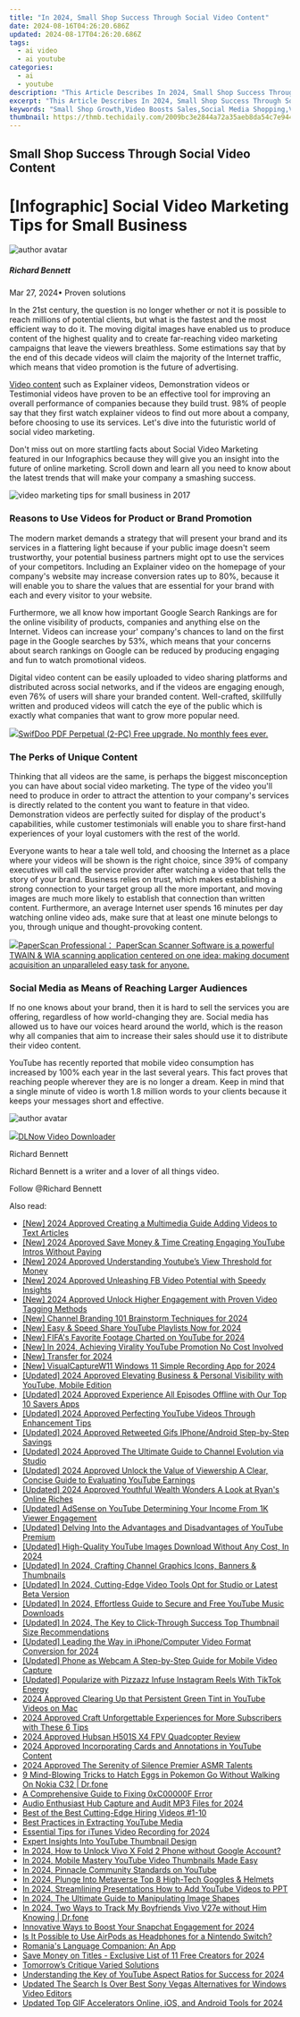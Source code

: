 ```yaml
---
title: "In 2024, Small Shop Success Through Social Video Content"
date: 2024-08-16T04:26:20.686Z
updated: 2024-08-17T04:26:20.686Z
tags:
  - ai video
  - ai youtube
categories:
  - ai
  - youtube
description: "This Article Describes In 2024, Small Shop Success Through Social Video Content"
excerpt: "This Article Describes In 2024, Small Shop Success Through Social Video Content"
keywords: "Small Shop Growth,Video Boosts Sales,Social Media Shopping,Video Marketing for Retail,Engaging Retail Videos,Content Drives Traffic,Video SEO Strategies"
thumbnail: https://thmb.techidaily.com/2009bc3e2844a72a35aeb8da54c7e944a8b3e4812872b9ea8cbcc32ac61bea57.jpg
---
```


## Small Shop Success Through Social Video Content

# \[Infographic\] Social Video Marketing Tips for Small Business

![author avatar](https://images.wondershare.com/filmora/article-images/richard-bennett.jpg)

##### Richard Bennett

 Mar 27, 2024• Proven solutions

In the 21st century, the question is no longer whether or not it is possible to reach millions of potential clients, but what is the fastest and the most efficient way to do it. The moving digital images have enabled us to produce content of the highest quality and to create far-reaching video marketing campaigns that leave the viewers breathless. Some estimations say that by the end of this decade videos will claim the majority of the Internet traffic, which means that video promotion is the future of advertising.

[Video content](https://www.pointvisible.com/blog/video-marketing/) such as Explainer videos, Demonstration videos or Testimonial videos have proven to be an effective tool for improving an overall performance of companies because they build trust. 98% of people say that they first watch explainer videos to find out more about a company, before choosing to use its services. Let's dive into the futuristic world of social video marketing.

Don't miss out on more startling facts about Social Video Marketing featured in our Infographics because they will give you an insight into the future of online marketing. Scroll down and learn all you need to know about the latest trends that will make your company a smashing success.

![video marketing tips for small business in 2017](https://images.wondershare.com/filmora/article-images/video-marketing-tips-for-small-business-in-2017.jpg)

### Reasons to Use Videos for Product or Brand Promotion

The modern market demands a strategy that will present your brand and its services in a flattering light because if your public image doesn't seem trustworthy, your potential business partners might opt to use the services of your competitors. Including an Explainer video on the homepage of your company's website may increase conversion rates up to 80%, because it will enable you to share the values that are essential for your brand with each and every visitor to your website.

Furthermore, we all know how important Google Search Rankings are for the online visibility of products, companies and anything else on the Internet. Videos can increase your' company's chances to land on the first page in the Google searches by 53%, which means that your concerns about search rankings on Google can be reduced by producing engaging and fun to watch promotional videos.

Digital video content can be easily uploaded to video sharing platforms and distributed across social networks, and if the videos are engaging enough, even 76% of users will share your branded content. Well-crafted, skillfully written and produced videos will catch the eye of the public which is exactly what companies that want to grow more popular need.

<!-- affiliate ads begin -->
<a href="https://purchase.swifdoo.com/order/checkout.php?PRODS=38709260&QTY=1&AFFILIATE=108875&CART=1"><img src="https://secure.avangate.com/images/merchant/8b932759a5a04ddb34bf79e3f9072e4b/products/Product%20box%20white-1024x1024.png" border="0">SwifDoo PDF Perpetual (2-PC)  Free upgrade. No monthly fees ever. </a>
<!-- affiliate ads end -->
### The Perks of Unique Content

Thinking that all videos are the same, is perhaps the biggest misconception you can have about social video marketing. The type of the video you'll need to produce in order to attract the attention to your company's services is directly related to the content you want to feature in that video. Demonstration videos are perfectly suited for display of the product's capabilities, while customer testimonials will enable you to share first-hand experiences of your loyal customers with the rest of the world.

Everyone wants to hear a tale well told, and choosing the Internet as a place where your videos will be shown is the right choice, since 39% of company executives will call the service provider after watching a video that tells the story of your brand. Business relies on trust, which makes establishing a strong connection to your target group all the more important, and moving images are much more likely to establish that connection than written content. Furthermore, an average Internet user spends 16 minutes per day watching online video ads, make sure that at least one minute belongs to you, through unique and thought-provoking content.

<!-- affiliate ads begin -->
<a href="https://secure.2checkout.com/order/checkout.php?PRODS=37540879&QTY=1&AFFILIATE=108875&CART=1"><img src="https://paperscan.orpalis.com/img/content/You_prefer_to_use.png" border="0">PaperScan Professional： PaperScan Scanner Software is a powerful TWAIN & WIA scanning application centered on one idea: making document acquisition an unparalleled easy task for anyone.</a>
<!-- affiliate ads end -->
### Social Media as Means of Reaching Larger Audiences

If no one knows about your brand, then it is hard to sell the services you are offering, regardless of how world-changing they are. Social media has allowed us to have our voices heard around the world, which is the reason why all companies that aim to increase their sales should use it to distribute their video content.

YouTube has recently reported that mobile video consumption has increased by 100% each year in the last several years. This fact proves that reaching people wherever they are is no longer a dream. Keep in mind that a single minute of video is worth 1.8 million words to your clients because it keeps your messages short and effective.

![author avatar](https://images.wondershare.com/filmora/article-images/richard-bennett.jpg)
<!-- affiliate ads begin -->
<a href="https://secure.2checkout.com/order/checkout.php?PRODS=4712430&QTY=1&AFFILIATE=108875&CART=1"><img src="https://secure.avangate.com/images/merchant/c404a5adbf90e09631678b13b05d9d7a/products/dlnow_256.png" border="0">DLNow Video Downloader</a>
<!-- affiliate ads end -->

Richard Bennett

Richard Bennett is a writer and a lover of all things video.

Follow @Richard Bennett


<ins class="adsbygoogle"
     style="display:block"
     data-ad-format="autorelaxed"
     data-ad-client="ca-pub-7571918770474297"
     data-ad-slot="1223367746"></ins>



<ins class="adsbygoogle"
     style="display:block"
     data-ad-client="ca-pub-7571918770474297"
     data-ad-slot="8358498916"
     data-ad-format="auto"
     data-full-width-responsive="true"></ins>

<span class="atpl-alsoreadstyle">Also read:</span>
<div><ul>
<li><a href="https://youtube-zero.techidaily.com/024-approved-creating-a-multimedia-guide-adding-videos-to-text-articles/"><u>[New] 2024 Approved  Creating a Multimedia Guide  Adding Videos to Text Articles</u></a></li>
<li><a href="https://youtube-zero.techidaily.com/024-approved-save-money-and-time-creating-engaging-youtube-intros-without-paying/"><u>[New] 2024 Approved  Save Money & Time  Creating Engaging YouTube Intros Without Paying</u></a></li>
<li><a href="https://youtube-zero.techidaily.com/024-approved-understanding-youtubes-view-threshold-for-money/"><u>[New] 2024 Approved  Understanding Youtube’s View Threshold for Money</u></a></li>
<li><a href="https://article-helps.techidaily.com/new-2024-approved-unleashing-fb-video-potential-with-speedy-insights/"><u>[New] 2024 Approved  Unleashing FB Video Potential with Speedy Insights</u></a></li>
<li><a href="https://youtube-zero.techidaily.com/024-approved-unlock-higher-engagement-with-proven-video-tagging-methods/"><u>[New] 2024 Approved  Unlock Higher Engagement with Proven Video Tagging Methods</u></a></li>
<li><a href="https://youtube-zero.techidaily.com/hannel-branding-101-brainstorm-techniques-for-2024/"><u>[New] Channel Branding 101  Brainstorm Techniques for 2024</u></a></li>
<li><a href="https://youtube-zero.techidaily.com/asy-and-speed-share-youtube-playlists-now-for-2024/"><u>[New] Easy & Speed  Share YouTube Playlists Now for 2024</u></a></li>
<li><a href="https://youtube-zero.techidaily.com/ifas-favorite-footage-charted-on-youtube-for-2024/"><u>[New] FIFA's Favorite Footage  Charted on YouTube for 2024</u></a></li>
<li><a href="https://youtube-zero.techidaily.com/n-2024-achieving-virality-youtube-promotion-no-cost-involved/"><u>[New] In 2024, Achieving Virality  YouTube Promotion No Cost Involved</u></a></li>
<li><a href="https://youtube-zero.techidaily.com/ransfer-for-2024/"><u>[New] Transfer for 2024</u></a></li>
<li><a href="https://video-capture.techidaily.com/new-visualcapturew11-windows-11-simple-recording-app-for-2024/"><u>[New] VisualCaptureW11  Windows 11 Simple Recording App for 2024</u></a></li>
<li><a href="https://youtube-zero.techidaily.com/ed-2024-approved-elevating-business-and-personal-visibility-with-youtube-mobile-edition/"><u>[Updated] 2024 Approved  Elevating Business & Personal Visibility with YouTube, Mobile Edition</u></a></li>
<li><a href="https://youtube-zero.techidaily.com/ed-2024-approved-experience-all-episodes-offline-with-our-top-10-savers-apps/"><u>[Updated] 2024 Approved  Experience All Episodes Offline with Our Top 10 Savers Apps</u></a></li>
<li><a href="https://youtube-zero.techidaily.com/ed-2024-approved-perfecting-youtube-videos-through-enhancement-tips/"><u>[Updated] 2024 Approved  Perfecting YouTube Videos Through Enhancement Tips</u></a></li>
<li><a href="https://twitter-videos.techidaily.com/updated-2024-approved-retweeted-gifs-iphoneandroid-step-by-step-savings/"><u>[Updated] 2024 Approved  Retweeted Gifs  IPhone/Android Step-by-Step Savings</u></a></li>
<li><a href="https://youtube-zero.techidaily.com/ed-2024-approved-the-ultimate-guide-to-channel-evolution-via-studio/"><u>[Updated] 2024 Approved  The Ultimate Guide to Channel Evolution via Studio</u></a></li>
<li><a href="https://youtube-zero.techidaily.com/ed-2024-approved-unlock-the-value-of-viewership-a-clear-concise-guide-to-evaluating-youtube-earnings/"><u>[Updated] 2024 Approved  Unlock the Value of Viewership  A Clear, Concise Guide to Evaluating YouTube Earnings</u></a></li>
<li><a href="https://youtube-zero.techidaily.com/ed-2024-approved-youthful-wealth-wonders-a-look-at-ryans-online-riches/"><u>[Updated] 2024 Approved  Youthful Wealth Wonders  A Look at Ryan's Online Riches</u></a></li>
<li><a href="https://youtube-zero.techidaily.com/ed-adsense-on-youtube-determining-your-income-from-1k-viewer-engagement/"><u>[Updated] AdSense on YouTube  Determining Your Income From 1K Viewer Engagement</u></a></li>
<li><a href="https://youtube-zero.techidaily.com/ed-delving-into-the-advantages-and-disadvantages-of-youtube-premium/"><u>[Updated] Delving Into the Advantages and Disadvantages of YouTube Premium</u></a></li>
<li><a href="https://youtube-zero.techidaily.com/ed-high-quality-youtube-images-download-without-any-cost-in-2024/"><u>[Updated] High-Quality YouTube Images  Download Without Any Cost, In 2024</u></a></li>
<li><a href="https://youtube-zero.techidaily.com/ed-in-2024-crafting-channel-graphics-icons-banners-and-thumbnails/"><u>[Updated] In 2024, Crafting Channel Graphics  Icons, Banners & Thumbnails</u></a></li>
<li><a href="https://youtube-zero.techidaily.com/ed-in-2024-cutting-edge-video-tools-opt-for-studio-or-latest-beta-version/"><u>[Updated] In 2024, Cutting-Edge Video Tools  Opt for Studio or Latest Beta Version</u></a></li>
<li><a href="https://youtube-sure.techidaily.com/ed-in-2024-effortless-guide-to-secure-and-free-youtube-music-downloads/"><u>[Updated] In 2024, Effortless Guide to Secure and Free YouTube Music Downloads</u></a></li>
<li><a href="https://youtube-zero.techidaily.com/ed-in-2024-the-key-to-click-through-success-top-thumbnail-size-recommendations/"><u>[Updated] In 2024, The Key to Click-Through Success  Top Thumbnail Size Recommendations</u></a></li>
<li><a href="https://vp-tips.techidaily.com/updated-leading-the-way-in-iphonecomputer-video-format-conversion-for-2024/"><u>[Updated] Leading the Way in iPhone/Computer Video Format Conversion for 2024</u></a></li>
<li><a href="https://screen-activity-recording.techidaily.com/updated-phone-as-webcam-a-step-by-step-guide-for-mobile-video-capture/"><u>[Updated] Phone as Webcam  A Step-by-Step Guide for Mobile Video Capture</u></a></li>
<li><a href="https://instagram-video-recordings.techidaily.com/updated-popularize-with-pizzazz-infuse-instagram-reels-with-tiktok-energy/"><u>[Updated] Popularize with Pizzazz  Infuse Instagram Reels With TikTok Energy</u></a></li>
<li><a href="https://youtube-zero.techidaily.com/approved-clearing-up-that-persistent-green-tint-in-youtube-videos-on-mac/"><u>2024 Approved  Clearing Up that Persistent Green Tint in YouTube Videos on Mac</u></a></li>
<li><a href="https://youtube-zero.techidaily.com/approved-craft-unforgettable-experiences-for-more-subscribers-with-these-6-tips/"><u>2024 Approved  Craft Unforgettable Experiences for More Subscribers with These 6 Tips</u></a></li>
<li><a href="https://fox-blue.techidaily.com/2024-approved-hubsan-h501s-x4-fpv-quadcopter-review/"><u>2024 Approved  Hubsan H501S X4 FPV Quadcopter Review</u></a></li>
<li><a href="https://youtube-zero.techidaily.com/approved-incorporating-cards-and-annotations-in-youtube-content/"><u>2024 Approved  Incorporating Cards and Annotations in YouTube Content</u></a></li>
<li><a href="https://vp-tips.techidaily.com/2024-approved-the-serenity-of-silence-premier-asmr-talents/"><u>2024 Approved  The Serenity of Silence  Premier ASMR Talents</u></a></li>
<li><a href="https://android-pokemon-go.techidaily.com/9-mind-blowing-tricks-to-hatch-eggs-in-pokemon-go-without-walking-on-nokia-c32-drfone-by-drfone-virtual-android/"><u>9 Mind-Blowing Tricks to Hatch Eggs in Pokemon Go Without Walking On Nokia C32 | Dr.fone</u></a></li>
<li><a href="https://windows11.techidaily.com/a-comprehensive-guide-to-fixing-0xc00000f-error/"><u>A Comprehensive Guide to Fixing 0xC00000F Error</u></a></li>
<li><a href="https://screen-activity-recording.techidaily.com/audio-enthusiast-hub-capture-and-audit-mp3-files-for-2024/"><u>Audio Enthusiast Hub  Capture and Audit MP3 Files for 2024</u></a></li>
<li><a href="https://youtube-videos.techidaily.com/best-of-the-best-cutting-edge-hiring-videos-1-10/"><u>Best of the Best  Cutting-Edge Hiring Videos #1-10</u></a></li>
<li><a href="https://youtube-zero.techidaily.com/practices-in-extracting-youtube-media/"><u>Best Practices in Extracting YouTube Media</u></a></li>
<li><a href="https://screen-capture.techidaily.com/essential-tips-for-itunes-video-recording-for-2024/"><u>Essential Tips for iTunes Video Recording for 2024</u></a></li>
<li><a href="https://youtube-zero.techidaily.com/t-insights-into-youtube-thumbnail-design/"><u>Expert Insights Into YouTube Thumbnail Design</u></a></li>
<li><a href="https://android-unlock.techidaily.com/in-2024-how-to-unlock-vivo-x-fold-2-phone-without-google-account-by-drfone-android/"><u>In 2024, How to Unlock Vivo X Fold 2 Phone without Google Account?</u></a></li>
<li><a href="https://youtube-zero.techidaily.com/24-mobile-mastery-youtube-video-thumbnails-made-easy/"><u>In 2024, Mobile Mastery  YouTube Video Thumbnails Made Easy</u></a></li>
<li><a href="https://youtube-zero.techidaily.com/24-pinnacle-community-standards-on-youtube/"><u>In 2024, Pinnacle Community Standards on YouTube</u></a></li>
<li><a href="https://extra-skills.techidaily.com/in-2024-plunge-into-metaverse-top-8-high-tech-goggles-and-helmets/"><u>In 2024, Plunge Into Metaverse  Top 8 High-Tech Goggles & Helmets</u></a></li>
<li><a href="https://youtube-zero.techidaily.com/24-streamlining-presentations-how-to-add-youtube-videos-to-ppt/"><u>In 2024, Streamlining Presentations  How to Add YouTube Videos to PPT</u></a></li>
<li><a href="https://some-approaches.techidaily.com/in-2024-the-ultimate-guide-to-manipulating-image-shapes/"><u>In 2024, The Ultimate Guide to Manipulating Image Shapes</u></a></li>
<li><a href="https://android-location-track.techidaily.com/in-2024-two-ways-to-track-my-boyfriends-vivo-v27e-without-him-knowing-drfone-by-drfone-virtual-android/"><u>In 2024, Two Ways to Track My Boyfriends Vivo V27e without Him Knowing | Dr.fone</u></a></li>
<li><a href="https://snapchat-videos.techidaily.com/innovative-ways-to-boost-your-snapchat-engagement-for-2024/"><u>Innovative Ways to Boost Your Snapchat Engagement for 2024</u></a></li>
<li><a href="https://techno-recovery.techidaily.com/is-it-possible-to-use-airpods-as-headphones-for-a-nintendo-switch/"><u>Is It Possible to Use AirPods as Headphones for a Nintendo Switch?</u></a></li>
<li><a href="https://mondly-stories.techidaily.com/romanias-language-companion-an-app/"><u>Romania's Language Companion: An App</u></a></li>
<li><a href="https://facebook-video-footage.techidaily.com/save-money-on-titles-exclusive-list-of-11-free-creators-for-2024/"><u>Save Money on Titles - Exclusive List of 11 Free Creators for 2024</u></a></li>
<li><a href="https://extra-lessons.techidaily.com/tomorrows-critique-varied-solutions/"><u>Tomorrow’s Critique  Varied Solutions</u></a></li>
<li><a href="https://youtube-zero.techidaily.com/standing-the-key-of-youtube-aspect-ratios-for-success-for-2024/"><u>Understanding the Key of YouTube Aspect Ratios for Success for 2024</u></a></li>
<li><a href="https://smart-video-creator.techidaily.com/updated-the-search-is-over-best-sony-vegas-alternatives-for-windows-video-editors/"><u>Updated The Search Is Over Best Sony Vegas Alternatives for Windows Video Editors</u></a></li>
<li><a href="https://smart-video-editing.techidaily.com/updated-top-gif-accelerators-online-ios-and-android-tools-for-2024/"><u>Updated Top GIF Accelerators Online, iOS, and Android Tools for 2024</u></a></li>
</ul></div>
